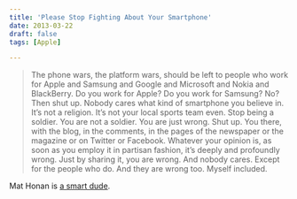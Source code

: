 ```yaml
---
title: 'Please Stop Fighting About Your Smartphone'
date: 2013-03-22
draft: false
tags: [Apple]

---
```


> The phone wars, the platform wars, should be left to people who work for Apple and Samsung and Google and Microsoft and Nokia and BlackBerry. Do you work for Apple? Do you work for Samsung? No? Then shut up. Nobody cares what kind of smartphone you believe in. It’s not a religion. It’s not your local sports team even. Stop being a soldier. You are not a soldier. You are just wrong. Shut up. You there, with the blog, in the comments, in the pages of the newspaper or the magazine or on Twitter or Facebook. Whatever your opinion is, as soon as you employ it in partisan fashion, it’s deeply and profoundly wrong. Just by sharing it, you are wrong. And nobody cares. Except for the people who do. And they are wrong too. Myself included.

Mat Honan is [a smart dude](http://www.wired.com/gadgetlab/?p=133719).